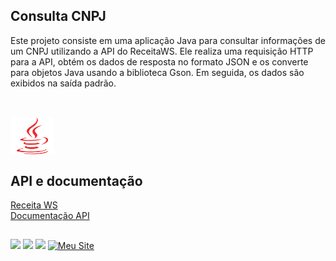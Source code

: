 ## Consulta CNPJ

Este projeto consiste em uma aplicação Java para consultar informações de um CNPJ utilizando a API do ReceitaWS. Ele realiza uma requisição HTTP para a API, obtém os dados de resposta no formato JSON e os converte para objetos Java usando a biblioteca Gson. Em seguida, os dados são exibidos na saída padrão.

##
<div style="display: inline_block"><br>
  <img align="center" alt="Java" height="60" width="70" src="https://raw.githubusercontent.com/devicons/devicon/master/icons/java/java-plain.svg">
</div>

## API e documentação
<div style="display: inline_block">
  <a href="https://www.receitaws.com.br/#">Receita WS</a><br>
  <a href="https://developers.receitaws.com.br/#/">Documentação API</a>
</div>

 ##
<div>
 <a href="https://discord.com/channels/@me/1031649002757824533" target="_blank"><img src="https://img.shields.io/badge/Discord-7289DA?style=for-the-badge&logo=discord&logoColor=white" target="_blank"></a> 
  <a href = "mailto:dev@vpelizzarisilva.com.br"><img src="https://img.shields.io/badge/-Gmail-%23333?style=for-the-badge&logo=gmail&logoColor=white" target="_blank"></a>
  <a href="https://www.linkedin.com/in/vpelizzari/" target="_blank"><img src="https://img.shields.io/badge/-LinkedIn-%230077B5?style=for-the-badge&logo=linkedin&logoColor=white" target="_blank"></a>
  <a href="https://vpelizzarisilva.com.br/" target="_blank"><img src="https://img.shields.io/badge/-Portf%C3%B3lio-%2300C?style=for-the-badge&logo=&logoColor=white" alt="Meu Site" target="blank"></a>
</div>
